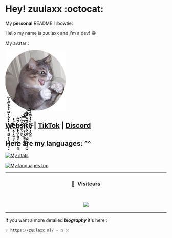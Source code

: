 # Hey! zuulaxx :octocat:
My __personal__ README !  :bowtie:

Hello my name is zuulaxx and I'm a dev! 😁

My avatar :

![Avatar](Avatar.png)

**[W̸̢̧̘͈̤̰̙̩̖̱͎̺͔̣̦̔̔̎̍̒͂̃͛̉͒̀͆̎̓̏̕é̵̡̦̱̩͓̫̼̱̠̖͓̊̓b̶̧̢̢̪͙̮͈̞̦͙̙͈̝̭̘́͊̂͛s̵̳̩͉̲͚̾͋̏̕̚͜͝͝͝ȋ̵̘͍̝̞͙̙͍͍̦̳̜̥̇̑̿̒͝t̴̨̢̨̲͖̟̹̰̺͓̭̱̹͍̬͒̌̎̇̃̊̐͘̚͝͠ȩ̷̣̠̭̬͇̑̊̔̍̋͂͗̔͘͠](https://zuulaxx.ml) | [TikTok](https://www.tiktok.com/@zuulaxx.dev) | [Discord](https://discord.gg/BhWJsBchTV)**
----------
## Here are my languages: ^^ 

[![My stats](https://ghstats.stilic.ml/api?username=zuulaxx&hide_title=true&theme=dark)](https://github.com/anuraghazra/github-readme-stats)

[![My languages top](https://ghstats.stilic.ml/api/top-langs/?username=zuulaxx&hide_title=true&theme=dark)](https://github.com/anuraghazra/github-readme-stats)

-----

### <p align="center">👀 &nbsp;Visiteurs</p>

<br>

<p align="center">

  <img src="https://profile-counter.glitch.me/zuulaxx/count.svg" />

</p>

-----

If you want a more detailed ***biography*** it's here : 

``💡 https://zuulaxx.ml/ ⎯⠀❐⠀⤬ ``
